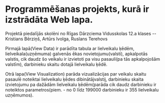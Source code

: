 # Programmēšanas projekts, kurā ir izstrādāta Web lapa.
Projektā piedalījās skolēni no Rīgas Dārzciema Vidusskolas 12.a klases -- Kristians Bērziņš, Artūrs Ivolga, Ruslans Terehovs

Pirmajā lapā(View Data) ir parādīta tabula ar lielveikalu ķēdēm, lielveikala(uzņēmuma) galvenās ēkas novietojumu(valsti), apkalpotās valstis, cik daudz šo veikalu ir izvietoti pa visu pasauli(pa tās apkalpojošām valstīm), darbinieku skaitu dotajā lielveikalu ķēdē.

Otrā lapa(View Visualization) parāda vizualizācijas par veikalu skaitu pasaulē noteiktai lielveikalu ķēdes dibinātājvalstij, darbinieku skaita izvietojumu pa dažādām lielveikalu ķēdēm(parāda cik daudz darbinieku ir noteiktos parametros(piem. - no 0 līdz 199000 darbinieku ir 355 lielveikalu uzņēmumos).
